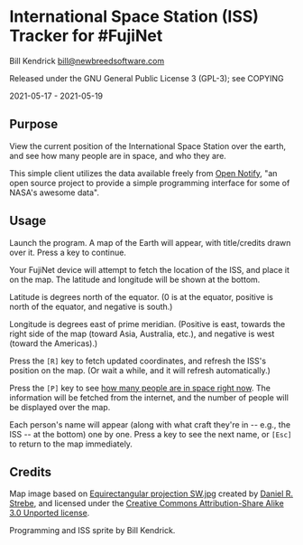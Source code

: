 International Space Station (ISS) Tracker for #FujiNet
======================================================

Bill Kendrick bill@newbreedsoftware.com

Released under the GNU General Public License 3 (GPL-3);
see COPYING

2021-05-17 - 2021-05-19

## Purpose
View the current position of the International Space Station
over the earth, and see how many people are in space, and who
they are.

This simple client utilizes the data available freely from
[Open Notify](http://open-notify.org/), "an open source project to provide
a simple programming interface for some of NASA's awesome data".

## Usage
Launch the program.  A map of the Earth will appear, with
title/credits drawn over it.  Press a key to continue.

Your FujiNet device will attempt to fetch the location of
the ISS, and place it on the map.  The latitude and longitude
will be shown at the bottom.

Latitude is degrees north of the equator.  (0 is at the equator,
positive is north of the equator, and negative is south.)

Longitude is degrees east of prime meridian.  (Positive is east, towards
the right side of the map (toward Asia, Australia, etc.), and negative
is west (toward the Americas).)

Press the `[R]` key to fetch updated coordinates, and refresh the ISS's
position on the map.  (Or wait a while, and it will refresh automatically.)

Press the `[P]` key to see
[how many people are in space right now](https://www.howmanypeopleareinspacerightnow.com/).
The information will be fetched from the internet, and the number of
people will be displayed over the map.

Each person's name will appear (along with what craft they're in --
e.g., the ISS -- at the bottom) one by one.  Press a key to see
the next name, or `[Esc]` to return to the map immediately.

## Credits
Map image based on [Equirectangular projection SW.jpg](https://commons.wikimedia.org/wiki/File:Equirectangular_projection_SW.jpg)
created by [Daniel R. Strebe](https://commons.wikimedia.org/wiki/User:Strebe),
and licensed under the
[Creative Commons Attribution-Share Alike 3.0 Unported license](https://creativecommons.org/licenses/by-sa/3.0/deed.en).

Programming and ISS sprite by Bill Kendrick.

